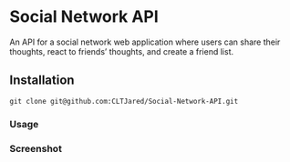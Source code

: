 # Social Network API
An API for a social network web application where users can share their thoughts, react to friends’ thoughts, and create a friend list.

## Installation
```
git clone git@github.com:CLTJared/Social-Network-API.git
```
### Usage


### Screenshot